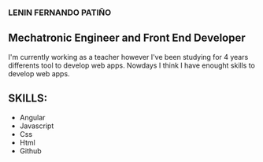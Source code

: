 ### LENIN FERNANDO PATIÑO 

## Mechatronic Engineer and Front End Developer

I'm currently working as a teacher however I've been studying for 4 years differents tool to develop web apps.
Nowdays I think I have enought skills to develop web apps.

## SKILLS:
- Angular
- Javascript
- Css
- Html
- Github


<!--
**ingeleninwebdeveloper/ingeleninwebdeveloper** is a ✨ _special_ ✨ repository because its `README.md` (this file) appears on your GitHub profile.

Here are some ideas to get you started:

- 🔭 I’m currently working on ...
- 🌱 I’m currently learning ...
- 👯 I’m looking to collaborate on ...
- 🤔 I’m looking for help with ...
- 💬 Ask me about ...
- 📫 How to reach me: ...
- 😄 Pronouns: ...
- ⚡ Fun fact: ...
-->
